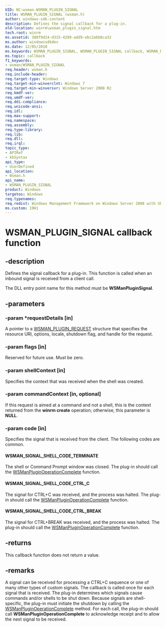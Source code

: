 ```yaml
---
UID: NC:wsman.WSMAN_PLUGIN_SIGNAL
title: WSMAN_PLUGIN_SIGNAL (wsman.h)
author: windows-sdk-content
description: Defines the signal callback for a plug-in.
old-location: winrm\wsman_plugin_signal.htm
tech.root: winrm
ms.assetid: 380f9d24-d315-4289-add9-ebc2a6b8ca32
ms.author: windowssdkdev
ms.date: 12/05/2018
ms.keywords: WSMAN_PLUGIN_SIGNAL, WSMAN_PLUGIN_SIGNAL callback, WSMAN_PLUGIN_SIGNAL callback function [Windows Remote Management], WSMAN_SIGNAL_SHELL_CODE_CTRL_BREAK, WSMAN_SIGNAL_SHELL_CODE_CTRL_C, WSMAN_SIGNAL_SHELL_CODE_TERMINATE, WSManPluginSignal, winrm.wsman_plugin_signal, wsman/WSMAN_PLUGIN_SIGNAL
ms.topic: callback
f1_keywords:
- wsman/WSMAN_PLUGIN_SIGNAL
req.header: wsman.h
req.include-header: 
req.target-type: Windows
req.target-min-winverclnt: Windows 7
req.target-min-winversvr: Windows Server 2008 R2
req.kmdf-ver: 
req.umdf-ver: 
req.ddi-compliance: 
req.unicode-ansi: 
req.idl: 
req.max-support: 
req.namespace: 
req.assembly: 
req.type-library: 
req.lib: 
req.dll: 
req.irql: 
topic_type:
- APIRef
- kbSyntax
api_type:
- UserDefined
api_location:
- Wsman.h
api_name:
- WSMAN_PLUGIN_SIGNAL
product: Windows
targetos: Windows
req.typenames: 
req.redist: Windows Management Framework on Windows Server 2008 with SP2, and     Windows Vista with SP2
ms.custom: 19H1
---
```


# WSMAN_PLUGIN_SIGNAL callback function


## -description


Defines the signal callback for a plug-in. This function is called when an inbound signal is 
     received from a client call.

The DLL entry point name for this method must be 
    <b>WSManPluginSignal</b>.


## -parameters




### -param *requestDetails [in]

A pointer to a <a href="https://docs.microsoft.com/windows/desktop/api/wsman/ns-wsman-wsman_plugin_request">WSMAN_PLUGIN_REQUEST</a> 
      structure that specifies the resource URI, options, locale, shutdown flag, and handle for the request.


### -param flags [in]

Reserved for future use. Must be zero.


### -param shellContext [in]

Specifies the context that was received when the shell was created.


### -param commandContext [in, optional]

If this request is aimed at a command and not a shell, this is the context returned from the 
      <b>winrm create</b> operation;  otherwise, this parameter is <b>NULL</b>.


### -param code [in]

Specifies the signal that is received from the client. The following codes are common.



#### WSMAN_SIGNAL_SHELL_CODE_TERMINATE

The shell or Command Prompt window was closed. The plug-in should call the 
        <a href="https://docs.microsoft.com/windows/desktop/api/wsman/nf-wsman-wsmanpluginoperationcomplete">WSManPluginOperationComplete</a> 
        function.



#### WSMAN_SIGNAL_SHELL_CODE_CTRL_C

The signal for CTRL+C was received, and the process was halted. The plug-in should call the 
        <a href="https://docs.microsoft.com/windows/desktop/api/wsman/nf-wsman-wsmanpluginoperationcomplete">WSManPluginOperationComplete</a> 
        function.



#### WSMAN_SIGNAL_SHELL_CODE_CTRL_BREAK

The signal for CTRL+BREAK was received, and the process was halted. The plug-in should call the 
        <a href="https://docs.microsoft.com/windows/desktop/api/wsman/nf-wsman-wsmanpluginoperationcomplete">WSManPluginOperationComplete</a> 
        function.


## -returns



This callback function does not return a value.




## -remarks



A signal can be received for processing a CTRL+C sequence or one of many other types of custom signals. The 
    callback is called once for each signal that is received. The plug-in determines which signals cause commands 
    and/or shells to be shut down. Because signals are shell-specific, the plug-in must initiate the shutdown by 
    calling the 
    <a href="https://docs.microsoft.com/windows/desktop/api/wsman/nf-wsman-wsmanpluginoperationcomplete">WSManPluginOperationComplete</a> method. For 
    each call, the plug-in should call 
    <b>WSManPluginOperationComplete</b> to 
    acknowledge receipt and to allow the next signal to be received.



